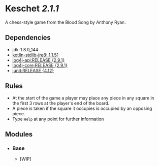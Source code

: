 # Keschet _2.1.1_

A chess-style game from the Blood Song by Anthony Ryan.

## Dependencies

- jdk-1.8.0_144
- [kotlin-stdlib-jre8: 1.1.51](https://kotlinlang.org/)
- [log4j-api:RELEASE {2.9.1}](https://logging.apache.org/log4j/2.x/)
- [log4j-core:RELEASE {2.9.1}](https://logging.apache.org/log4j/2.x/)
- [junit:RELEASE {4.12}](http://junit.org/junit4/)

## Rules

- At the start of the game a player may place any piece in any square in the first 3 rows at the player's end of the board.
- A piece is taken if the square it occupies is occupied by an opposing piece.
- Type `Help` at any point for further information

## Modules
- ### Base
  - [WIP]